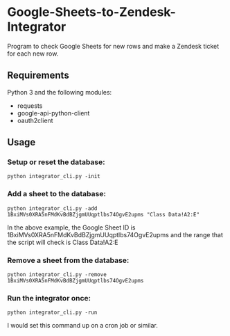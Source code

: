 # Google-Sheets-to-Zendesk-Integrator

Program to check Google Sheets for new rows and make a Zendesk ticket for each new row.

## Requirements

Python 3 and the following modules:

- requests
- google-api-python-client 
- oauth2client

## Usage

### Setup or reset the database:

    python integrator_cli.py -init
  
### Add a sheet to the database:

    python integrator_cli.py -add 1BxiMVs0XRA5nFMdKvBdBZjgmUUqptlbs74OgvE2upms "Class Data!A2:E"

In the above example, the Google Sheet ID is 1BxiMVs0XRA5nFMdKvBdBZjgmUUqptlbs74OgvE2upms and the range that the script will check is Class Data!A2:E

### Remove a sheet from the database:

    python integrator_cli.py -remove 1BxiMVs0XRA5nFMdKvBdBZjgmUUqptlbs74OgvE2upms

### Run the integrator once:

    python integrator_cli.py -run
    
I would set this command up on a cron job or similar.
